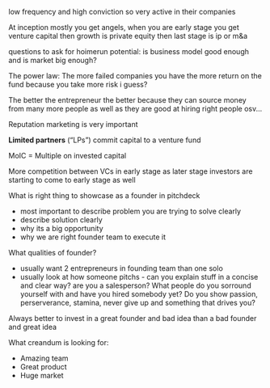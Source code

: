 
low frequency and high conviction so very active in their companies

At inception mostly you get angels, when you are early stage you get venture capital then growth is private equity then last stage is ip or m&a

questions to ask for hoimerun potential: is business model good enough and is market big enough?

The power law: The more failed companies you have the more return on the fund because you take more risk i guess?

The better the entrepreneur the better because they can source money from many more people as well as they are good at hiring right people osv...

Reputation marketing is very important

**Limited partners** (“LPs”) commit capital to a venture fund

MoIC = Multiple on invested capital

More competition between VCs in early stage as later stage investors are starting to come to early stage as well


What is right thing to showcase as a founder in pitchdeck
- most important to describe problem you are trying to solve clearly
- describe solution clearly
- why its a big opportunity
- why we are right founder team to execute it

What qualities of founder?
- usually want 2 entrepreneurs in founding team than one solo
- usually look at how someone pitchs - can you explain stuff in a concise and clear way? are you a salesperson? What people do you sorround yourself with and have you hired somebody yet? Do you show passion, perserverance, stamina, never give up and something that drives you?

Always better to invest in a great founder and bad idea than a bad founder and great idea


What creandum is looking for:
- Amazing team
- Great product
- Huge market
